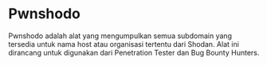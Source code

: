 # Pwnshodo
Pwnshodo adalah alat yang mengumpulkan semua subdomain yang tersedia untuk nama host atau organisasi tertentu dari Shodan. Alat ini dirancang untuk digunakan dari Penetration Tester dan Bug Bounty Hunters.
